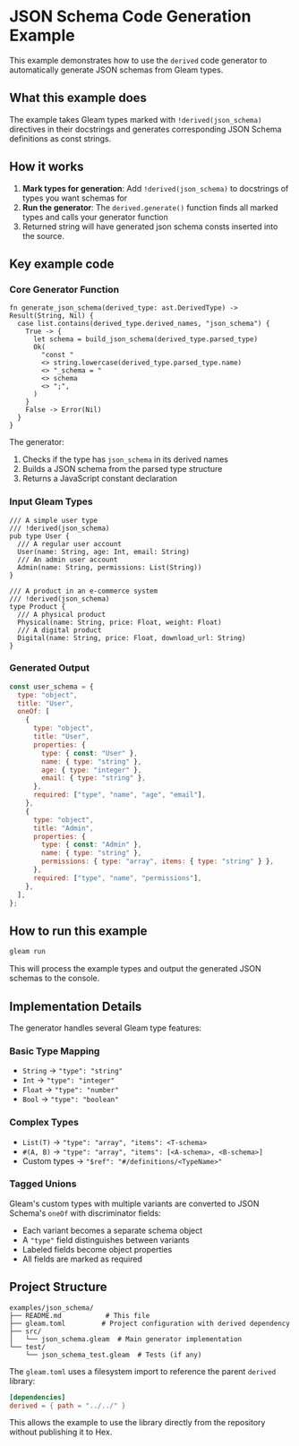 # JSON Schema Code Generation Example

This example demonstrates how to use the `derived` code generator to
automatically generate JSON schemas from Gleam types.

## What this example does

The example takes Gleam types marked with `!derived(json_schema)` directives in
their docstrings and generates corresponding JSON Schema definitions as const
strings.

## How it works

1. **Mark types for generation**: Add `!derived(json_schema)` to docstrings of
   types you want schemas for
2. **Run the generator**: The `derived.generate()` function finds all marked
   types and calls your generator function
3. Returned string will have generated json schema consts inserted into the source.

## Key example code

### Core Generator Function

```gleam
fn generate_json_schema(derived_type: ast.DerivedType) -> Result(String, Nil) {
  case list.contains(derived_type.derived_names, "json_schema") {
    True -> {
      let schema = build_json_schema(derived_type.parsed_type)
      Ok(
        "const "
        <> string.lowercase(derived_type.parsed_type.name)
        <> "_schema = "
        <> schema
        <> ";",
      )
    }
    False -> Error(Nil)
  }
}
```

The generator:

1. Checks if the type has `json_schema` in its derived names
2. Builds a JSON schema from the parsed type structure
3. Returns a JavaScript constant declaration

### Input Gleam Types

```gleam
/// A simple user type
/// !derived(json_schema)
pub type User {
  /// A regular user account
  User(name: String, age: Int, email: String)
  /// An admin user account
  Admin(name: String, permissions: List(String))
}

/// A product in an e-commerce system
/// !derived(json_schema)
type Product {
  /// A physical product
  Physical(name: String, price: Float, weight: Float)
  /// A digital product
  Digital(name: String, price: Float, download_url: String)
}
```

### Generated Output

```javascript
const user_schema = {
  type: "object",
  title: "User",
  oneOf: [
    {
      type: "object",
      title: "User",
      properties: {
        type: { const: "User" },
        name: { type: "string" },
        age: { type: "integer" },
        email: { type: "string" },
      },
      required: ["type", "name", "age", "email"],
    },
    {
      type: "object",
      title: "Admin",
      properties: {
        type: { const: "Admin" },
        name: { type: "string" },
        permissions: { type: "array", items: { type: "string" } },
      },
      required: ["type", "name", "permissions"],
    },
  ],
};
```

## How to run this example

```sh
gleam run
```

This will process the example types and output the generated JSON schemas to
the console.

## Implementation Details

The generator handles several Gleam type features:

### Basic Type Mapping

- `String` → `"type": "string"`
- `Int` → `"type": "integer"`
- `Float` → `"type": "number"`
- `Bool` → `"type": "boolean"`

### Complex Types

- `List(T)` → `"type": "array", "items": <T-schema>`
- `#(A, B)` → `"type": "array", "items": [<A-schema>, <B-schema>]`
- Custom types → `"$ref": "#/definitions/<TypeName>"`

### Tagged Unions

Gleam's custom types with multiple variants are converted to JSON Schema's
`oneOf` with discriminator fields:

- Each variant becomes a separate schema object
- A `"type"` field distinguishes between variants
- Labeled fields become object properties
- All fields are marked as required

## Project Structure

```
examples/json_schema/
├── README.md           # This file
├── gleam.toml         # Project configuration with derived dependency
├── src/
│   └── json_schema.gleam  # Main generator implementation
└── test/
    └── json_schema_test.gleam  # Tests (if any)
```

The `gleam.toml` uses a filesystem import to reference the parent `derived` library:

```toml
[dependencies]
derived = { path = "../../" }
```

This allows the example to use the library directly from the repository without
publishing it to Hex.
